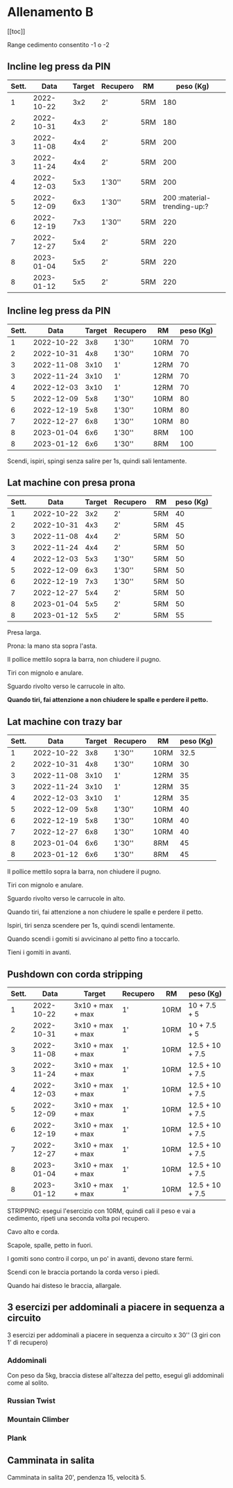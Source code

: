 # Allenamento B

[[toc]]

Range cedimento consentito -1 o -2 

## Incline leg press da PIN

| Sett. | Data       | Target | Recupero | RM  | peso (Kg) |
| ----- | ---------- | ------ | -------- | --- | --------- |
| 1 | 2022-10-22 |    3x2 | 2'       | 5RM |       180 |
| 2 | 2022-10-31 |    4x3 | 2'       | 5RM |       180 |
| 3 | 2022-11-08 |    4x4 | 2'       | 5RM |       200 |
| 3 | 2022-11-24 |    4x4 | 2'       | 5RM |       200 |
| 4 | 2022-12-03 |    5x3 | 1'30''   | 5RM |       200 |
| 5 | 2022-12-09 |    6x3 | 1'30''   | 5RM | 200 :material-trending-up:? |
| 6 | 2022-12-19 |    7x3 | 1'30''   | 5RM |       220 |
| 7 | 2022-12-27 |    5x4 | 2'       | 5RM |       220 |
| 8 | 2023-01-04 |    5x5 | 2'       | 5RM |       220 |
| 8 | 2023-01-12 |    5x5 | 2'       | 5RM |       220 |

## Incline leg press da PIN

| Sett. | Data       | Target | Recupero | RM   | peso (Kg) |
| ----- | ---------- | ------ | -------- | ---- | --------- |
| 1 | 2022-10-22 |    3x8 | 1'30''   | 10RM |        70 |
| 2 | 2022-10-31 |    4x8 | 1'30''   | 10RM |        70 |
| 3 | 2022-11-08 |   3x10 | 1'       | 12RM |        70 |
| 3 | 2022-11-24 |   3x10 | 1'       | 12RM |        70 |
| 4 | 2022-12-03 |   3x10 | 1'       | 12RM |        70 |
| 5 | 2022-12-09 |    5x8 | 1'30''   | 10RM |        80 |
| 6 | 2022-12-19 |    5x8 | 1'30''   | 10RM |        80 |
| 7 | 2022-12-27 |    6x8 | 1'30''   | 10RM |        80 |
| 8 | 2023-01-04 |    6x6 | 1'30''   |  8RM |       100 |
| 8 | 2023-01-12 |    6x6 | 1'30''   |  8RM |       100 |

Scendi, ispiri, spingi senza salire per 1s, quindi sali lentamente.

## Lat machine con presa prona

| Sett. | Data       | Target | Recupero | RM   | peso (Kg) |
| ----- | ---------- | ------ | -------- | ---- | --------- |
| 1 | 2022-10-22 |    3x2 | 2'       |  5RM |        40 |
| 2 | 2022-10-31 |    4x3 | 2'       |  5RM |        45 |
| 3 | 2022-11-08 |    4x4 | 2'       |  5RM |        50 |
| 3 | 2022-11-24 |    4x4 | 2'       |  5RM |        50 |
| 4 | 2022-12-03 |    5x3 | 1'30''   |  5RM |        50 |
| 5 | 2022-12-09 |    6x3 | 1'30''   |  5RM |        50 |
| 6 | 2022-12-19 |    7x3 | 1'30''   |  5RM |        50 |
| 7 | 2022-12-27 |    5x4 | 2'       |  5RM |        50 |
| 8 | 2023-01-04 |    5x5 | 2'       |  5RM |        50 |
| 8 | 2023-01-12 |    5x5 | 2'       |  5RM |        55 |

Presa larga.

Prona: la mano sta sopra l'asta.

Il pollice mettilo sopra la barra, non chiudere il pugno.

Tiri con mignolo e anulare.

Sguardo rivolto verso le carrucole in alto.

__Quando tiri, fai attenzione a non chiudere le spalle e perdere il petto.__

## Lat machine con trazy bar

| Sett. | Data       | Target | Recupero | RM   | peso (Kg) |
| ----- | ---------- | ------ | -------- | ---- | --------- |
| 1 | 2022-10-22 |    3x8 | 1'30''   | 10RM |      32.5 |
| 2 | 2022-10-31 |    4x8 | 1'30''   | 10RM |        30 |
| 3 | 2022-11-08 |   3x10 | 1'       | 12RM |        35 |
| 3 | 2022-11-24 |   3x10 | 1'       | 12RM |        35 |
| 4 | 2022-12-03 |   3x10 | 1'       | 12RM |        35 |
| 5 | 2022-12-09 |    5x8 | 1'30''   | 10RM |        40 |
| 6 | 2022-12-19 |    5x8 | 1'30''   | 10RM |        40 |
| 7 | 2022-12-27 |    6x8 | 1'30''   | 10RM |        40 |
| 8 | 2023-01-04 |    6x6 | 1'30''   |  8RM |        45 |
| 8 | 2023-01-12 |    6x6 | 1'30''   |  8RM |        45 |

Il pollice mettilo sopra la barra, non chiudere il pugno.

Tiri con mignolo e anulare.

Sguardo rivolto verso le carrucole in alto.

Quando tiri, fai attenzione a non chiudere le spalle e perdere il petto.

Ispiri, tiri senza scendere per 1s, quindi scendi lentamente.

Quando scendi i gomiti si avvicinano al petto fino a toccarlo.

Tieni i gomiti in avanti.

## Pushdown con corda stripping

| Sett. | Data       | Target              | Recupero | RM   | peso (Kg)    |
| ----- | ---------- | ------------------- | -------- | ---- | ------------ |
| 1 | 2022-10-22 |    3x10 + max + max | 1'       | 10RM | 10 + 7.5 + 5 |
| 2 | 2022-10-31 |    3x10 + max + max | 1'       | 10RM | 10 + 7.5 + 5 |
| 3 | 2022-11-08 |    3x10 + max + max | 1'       | 10RM | 12.5 + 10 + 7.5 |
| 3 | 2022-11-24 |    3x10 + max + max | 1'       | 10RM | 12.5 + 10 + 7.5 |
| 4 | 2022-12-03 |    3x10 + max + max | 1'       | 10RM | 12.5 + 10 + 7.5 |
| 5 | 2022-12-09 |    3x10 + max + max | 1'       | 10RM | 12.5 + 10 + 7.5 |
| 6 | 2022-12-19 |    3x10 + max + max | 1'       | 10RM | 12.5 + 10 + 7.5 |
| 7 | 2022-12-27 |    3x10 + max + max | 1'       | 10RM | 12.5 + 10 + 7.5 |
| 8 | 2023-01-04 |    3x10 + max + max | 1'       | 10RM | 12.5 + 10 + 7.5 |
| 8 | 2023-01-12 |    3x10 + max + max | 1'       | 10RM | 12.5 + 10 + 7.5 |

STRIPPING: esegui l'esercizio con 10RM, quindi cali il peso e vai a cedimento, ripeti una seconda volta poi recupero.

Cavo alto e corda.

Scapole, spalle, petto in fuori.

I gomiti sono contro il corpo, un po' in avanti, devono stare fermi.

Scendi con le braccia portando la corda verso i piedi.

Quando hai disteso le braccia, allargale.

## 3 esercizi per addominali a piacere in sequenza a circuito

3 esercizi per addominali a piacere in sequenza a circuito x 30'' (3 giri con 1’ di recupero)

### Addominali

Con peso da 5kg, braccia distese all'altezza del petto, esegui gli addominali come al solito.

### Russian Twist

### Mountain Climber

### Plank

## Camminata in salita

Camminata in salita 20', pendenza 15, velocità 5.